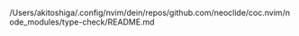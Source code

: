 /Users/akitoshiga/.config/nvim/dein/repos/github.com/neoclide/coc.nvim/node_modules/type-check/README.md